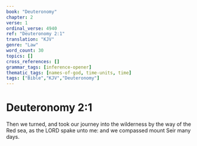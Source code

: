 ```yaml
---
book: "Deuteronomy"
chapter: 2
verse: 1
ordinal_verse: 4940
ref: "Deuteronomy 2:1"
translation: "KJV"
genre: "Law"
word_count: 30
topics: []
cross_references: []
grammar_tags: [inference-opener]
thematic_tags: [names-of-god, time-units, time]
tags: ["Bible","KJV","Deuteronomy"]
---
```


# Deuteronomy 2:1

Then we turned, and took our journey into the wilderness by the way of the Red sea, as the LORD spake unto me: and we compassed mount Seir many days.
